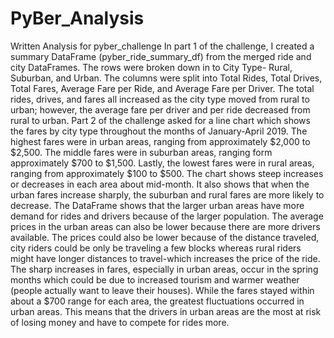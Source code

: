 # PyBer_Analysis

Written Analysis for pyber_challenge
In part 1 of the challenge, I created a summary DataFrame (pyber_ride_summary_df) from the merged ride and city DataFrames. The rows were broken down in to City Type- Rural, Suburban, and Urban. The columns were split into Total Rides, Total Drives, Total Fares, Average Fare per Ride, and Average Fare per Driver. The total rides, drives, and fares all increased as the city type moved from rural to urban; however, the average fare per driver and per ride decreased from rural to urban. 
Part 2 of the challenge asked for a line chart which shows the fares by city type throughout the months of January-April 2019. The highest fares were in urban areas, ranging from approximately $2,000 to $2,500. The middle fares were in suburban areas, ranging form approximately $700 to $1,500. Lastly, the lowest fares were in rural areas, ranging from approximately $100 to $500. The chart shows steep increases or decreases in each area about mid-month. It also shows that when the urban fares increase sharply, the suburban and rural fares are more likely to decrease. 
The DataFrame shows that the larger urban areas have more demand for rides and drivers because of the larger population. The average prices in the urban areas can also be lower because there are more drivers available. The prices could also be lower because of the distance traveled, city riders could be only be traveling a few blocks whereas rural riders might have longer distances to travel-which increases the price of the ride. The sharp increases in fares, especially in urban areas, occur in the spring months which could be due to increased tourism and warmer weather (people actually want to leave their houses). While the fares stayed within about a $700 range for each area, the greatest fluctuations occurred in urban areas. This means that the drivers in urban areas are the most at risk of losing money and have to compete for rides more.  
